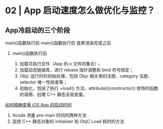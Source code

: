 # 02 | App 启动速度怎么做优化与监控？
## App冷启动的三个阶段

main()函数执行前 
main()函数执行后
首屏渲染完成之后 


1. main()函数执行前

   1. 加载可执行文件（App 的.o 文件的集合）；
   2. 加载动态链接库，进行 rebase 指针调整和 bind 符号绑定；
   3. Objc 运行时的初始处理，包括 Objc 相关类的注册、category 注册、selector 唯一性检查等；
   4. 初始化，包括了执行 +load() 方法、attribute((constructor)) 修饰的函数的调用、创建 C++ 静态全局变量。


[如何精确度量 iOS App 的启动时间](https://www.jianshu.com/p/c14987eee107)
1. Xcode 测量 pre-main 时间的两种方法
2. 监控 C++ 静态对象的 initializer 和 ObjC Load 耗时的方法
